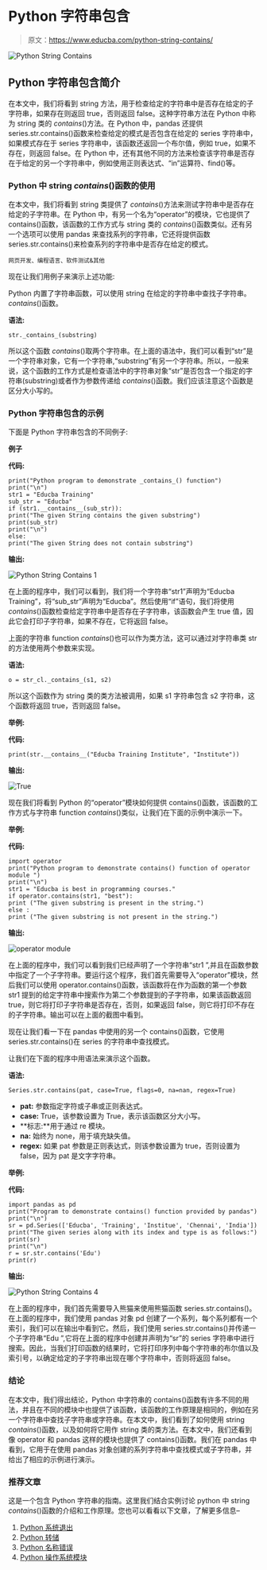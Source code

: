 # Python 字符串包含

> 原文：<https://www.educba.com/python-string-contains/>

![Python String Contains](img/21bf3efcbcc7fd90a7c8a4092187bb2f.png)



## Python 字符串包含简介

在本文中，我们将看到 string 方法，用于检查给定的字符串中是否存在给定的子字符串，如果存在则返回 true，否则返回 false。这种字符串方法在 Python 中称为 string 类的 _contains_()方法。在 Python 中，pandas 还提供 series.str.contains()函数来检查给定的模式是否包含在给定的 series 字符串中，如果模式存在于 series 字符串中，该函数还返回一个布尔值，例如 true，如果不存在，则返回 false。在 Python 中，还有其他不同的方法来检查该字符串是否存在于给定的另一个字符串中，例如使用正则表达式、“in”运算符、find()等。

### Python 中 string _contains_()函数的使用

在本文中，我们将看到 string 类提供了 _contains_()方法来测试字符串中是否存在给定的子字符串。在 Python 中，有另一个名为“operator”的模块，它也提供了 contains()函数，该函数的工作方式与 string 类的 _contains_()函数类似。还有另一个选项可以使用 pandas 来查找系列的字符串，它还将提供函数 series.str.contains()来检查系列的字符串中是否存在给定的模式。

<small>网页开发、编程语言、软件测试&其他</small>

现在让我们用例子来演示上述功能:

Python 内置了字符串函数，可以使用 string 在给定的字符串中查找子字符串。_contains_()函数。

**语法:**

```
str._contains_(substring)
```

所以这个函数 _contains_()取两个字符串。在上面的语法中，我们可以看到“str”是一个字符串对象，它有一个字符串,“substring”有另一个字符串。所以，一般来说，这个函数的工作方式是检查语法中的字符串对象“str”是否包含一个指定的字符串(substring)或者作为参数传递给 _contains_()函数。我们应该注意这个函数是区分大小写的。

### Python 字符串包含的示例

下面是 Python 字符串包含的不同例子:

**例子**

**代码:**

```
print("Python program to demonstrate _contains_() function")
print("\n")
str1 = "Educba Training"
sub_str = "Educba"
if (str1.__contains__(sub_str)):
print("The given String contains the given substring")
print(sub_str)
print("\n")
else:
print("The given String does not contain substring")
```

**输出:**

![Python String Contains 1](img/a129c189eaac6d19e1c3c71f4c48dc3b.png)



在上面的程序中，我们可以看到，我们将一个字符串“str1”声明为“Educba Training”，将“sub_str”声明为“Educba”。然后使用“if”语句，我们将使用 _contains_()函数检查给定字符串中是否存在子字符串，该函数会产生 true 值，因此它会打印子字符串，如果不存在，它将返回 false。

上面的字符串 function _contains_()也可以作为类方法，这可以通过对字符串类 str 的方法使用两个参数来实现。

**语法:**

```
o = str_cl._contains_(s1, s2)
```

所以这个函数作为 string 类的类方法被调用，如果 s1 字符串包含 s2 字符串，这个函数将返回 true，否则返回 false。

**举例:**

**代码:**

```
print(str.__contains__("Educba Training Institute", "Institute"))
```

**输出:**

![True](img/d43807f4d7c4af5a86e433ff61115634.png)



现在我们将看到 Python 的“operator”模块如何提供 contains()函数，该函数的工作方式与字符串 function _contains_()类似，让我们在下面的示例中演示一下。

**举例:**

**代码:**

```
import operator
print("Python program to demonstrate contains() function of operator module ")
print("\n")
str1 = "Educba is best in programming courses."
if operator.contains(str1, "best"):
print ("The given substring is present in the string.")
else :
print ("The given substring is not present in the string.")
```

**输出:**

![operator module](img/813dfd8e976884c8f39619aeb8f1a6ca.png)



在上面的程序中，我们可以看到我们已经声明了一个字符串“str1 ”,并且在函数参数中指定了一个子字符串。要运行这个程序，我们首先需要导入“operator”模块，然后我们可以使用 operator.contains()函数，该函数将在作为函数的第一个参数 str1 提到的给定字符串中搜索作为第二个参数提到的子字符串，如果该函数返回 true，则它将打印子字符串是否存在，否则，如果返回 false，则它将打印不存在的子字符串。输出可以在上面的截图中看到。

现在让我们看一下在 pandas 中使用的另一个 contains()函数，它使用 series.str.contains()在 series 的字符串中查找模式。

让我们在下面的程序中用语法来演示这个函数。

**语法:**

```
Series.str.contains(pat, case=True, flags=0, na=nan, regex=True)
```

*   **pat:** 参数指定字符或子串或正则表达式。
*   **case:** True，该参数设置为 True，表示该函数区分大小写。
*   **标志:**用于通过 re 模块。
*   **na:** 始终为 none，用于填充缺失值。
*   **regex:** 如果 pat 参数是正则表达式，则该参数设置为 true，否则设置为 false，因为 pat 是文字字符串。

**举例:**

**代码:**

```
import pandas as pd
print("Program to demonstrate contains() function provided by pandas")
print("\n")
sr = pd.Series(['Educba', 'Training', 'Institue', 'Chennai', 'India'])
print("The given series along with its index and type is as follows:")
print(sr)
print("\n")
r = sr.str.contains('Edu')
print(r)
```

**输出:**

![Python String Contains 4](img/b968e86f567bf9f050d45636c8e5c173.png)



在上面的程序中，我们首先需要导入熊猫来使用熊猫函数 series.str.contains()。在上面的程序中，我们使用 pandas 对象 pd 创建了一个系列，每个系列都有一个索引，我们可以在输出中看到它。然后，我们使用 series.str.contains()并传递一个子字符串“Edu ”,它将在上面的程序中创建并声明为“sr”的 series 字符串中进行搜索。因此，当我们打印函数的结果时，它将打印序列中每个字符串的布尔值以及索引号，以确定给定的子字符串出现在哪个字符串中，否则将返回 false。

### 结论

在本文中，我们得出结论，Python 中字符串的 contains()函数有许多不同的用法，并且在不同的模块中也提供了该函数，该函数的工作原理是相同的，例如在另一个字符串中查找子字符串或字符串。在本文中，我们看到了如何使用 string _contains_()函数，以及如何将它用作 string 类的类方法。在本文中，我们还看到像 operator 和 pandas 这样的模块也提供了 contains()函数。我们在 pandas 中看到，它用于在使用 pandas 对象创建的系列字符串中查找模式或子字符串，并给出了相应的示例进行演示。

### 推荐文章

这是一个包含 Python 字符串的指南。这里我们结合实例讨论 python 中 string _contains_()函数的介绍和工作原理。您也可以看看以下文章，了解更多信息–

1.  [Python 系统退出](https://www.educba.com/python-systemexit/)
2.  [Python 转储](https://www.educba.com/python-dump/)
3.  [Python 名称错误](https://www.educba.com/python-nameerror/)
4.  [Python 操作系统模块](https://www.educba.com/python-os-module/)